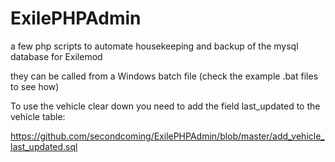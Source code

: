 # ExilePHPAdmin
a few php scripts to automate housekeeping and backup of the mysql database for Exilemod


they can be called from a Windows batch file (check the example .bat files to see how)

To use the vehicle clear down you need to add the field last_updated to the vehicle table:

https://github.com/secondcoming/ExilePHPAdmin/blob/master/add_vehicle_last_updated.sql
